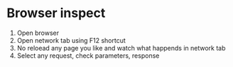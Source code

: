 # Browser inspect

1. Open browser
2. Open network tab using F12 shortcut
3. No reloead any page you like and watch what happends in network tab
4. Select any request, check parameters, response